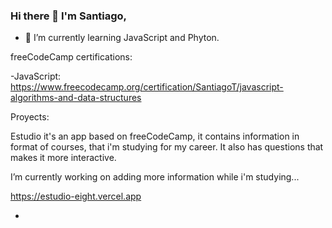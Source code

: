 ### Hi there 👋 I'm Santiago,

- 🌱 I’m currently learning JavaScript and Phyton.

freeCodeCamp certifications:

-JavaScript: https://www.freecodecamp.org/certification/SantiagoT/javascript-algorithms-and-data-structures

Proyects:

Estudio it's an app based on freeCodeCamp, it contains information in format of courses, that i'm studying for my career. It also has questions that makes it more interactive.

I’m currently working on adding more information while i'm studying...

https://estudio-eight.vercel.app

- 
<!--
**Thlast/Thlast** is a ✨ _special_ ✨ repository because its `README.md` (this file) appears on your GitHub profile.

Here are some ideas to get you started:

- 🔭 I’m currently working on ...
- 🌱 I’m currently learning ...
- 👯 I’m looking to collaborate on ...
- 🤔 I’m looking for help with ...
- 💬 Ask me about ...
- 📫 How to reach me: ...
- 😄 Pronouns: ...
- ⚡ Fun fact: ...
-->
